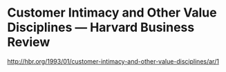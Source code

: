 # Customer Intimacy and Other Value Disciplines — Harvard Business Review

http://hbr.org/1993/01/customer-intimacy-and-other-value-disciplines/ar/1